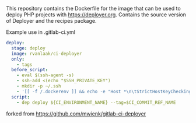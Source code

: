 
This repository contains the Dockerfile for the image that can be used to deploy PHP projects with https://deployer.org.
Contains the source version of Deployer and the recipes package.

Example use in .gitlab-ci.yml
```yaml
deploy:
  stage: deploy
  image: rvanlaak/ci-deployer
  only:
    - tags
  before_script:
    - eval $(ssh-agent -s)
    - ssh-add <(echo "$SSH_PRIVATE_KEY")
    - mkdir -p ~/.ssh
    - '[[ -f /.dockerenv ]] && echo -e "Host *\n\tStrictHostKeyChecking no\n\n" > ~/.ssh/config'
  script:
    - dep deploy ${CI_ENVIRONMENT_NAME} --tag=$CI_COMMIT_REF_NAME
```

forked from https://github.com/mwienk/gitlab-ci-deployer
